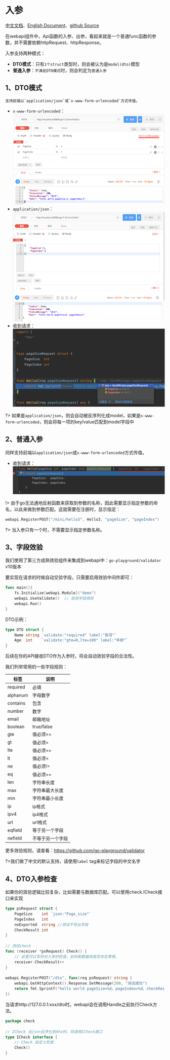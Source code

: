 # 入参
[中文文档](https://farseer-go.github.io/doc/)、[English Document](https://farseer-go.github.io/doc/#/en-us/)、[github Source](https://github.com/farseer-go/webapi)

在webapi组件中，Api函数的入参、出参，看起来就是一个普通func函数的参数，并不需要依赖httpRequest、httpResponse。
    
入参支持两种模式：
- **DTO模式**：只有`1个struct`类型时，则会被认为是`model(dto)`模型
- **普通入参**：`不满足DTO模式`时，则会判定为`普通入参`

## 1、DTO模式
    支持前端以`application/json`或`x-www-form-urlencoded`方式传值。

- `x-www-form-urlencoded`：![img_1.png](images/img_1.png)
- `application/json`：![img_3.png](images/img_3.png)
- 收到请求：![img.png](images/img.png)

?> 如果是`application/json`，则会自动被反序列化成model，如果是`x-www-form-urlencoded`，则会将每一项的key/value匹配到model字段中

## 2、普通入参
  同样支持前端以`application/json`或`x-www-form-urlencoded`方式传值。

- 收到请求：![img_2.png](images/img_2.png)

!> 由于go无法通地反射函数来获取到参数的名称，因此需要显示指定参数的命名，以此来做到参数匹配。这就需要在注册时，显示指定：

```go
webapi.RegisterPOST("/mini/hello3", Hello3, "pageSize", "pageIndex")
```

?> 当入参只有一个时，不需要显示指定参数名称。

## 3、字段效验
我们使用了第三方成熟效验组件来集成到webapi中：`go-playground/validator` v10版本

要实现在请求的时候自动交验字段，只需要启用效验中间件即可：
```go
func main(){
    fs.Initialize[webapi.Module]("demo")
    webapi.UseValidate()  // 启用字段效验
    webapi.Run()
}
```
DTO示例：
```go
type DTO struct {
	Name string `validate:"required" label:"账号"`
	Age  int    `validate:"gte=0,lte=100" label:"年龄"`
}
```
后续在你的API接收DTO作为入参时，将会自动效验字段的合法性。

我们列举常用的一些字段规则：

| 标签       | 说明         |
|----------|------------|
| required | 必填         |
| alphanum | 字母数字       |
| contains | 包含         |
| number   | 数字         |
| email    | 邮箱地址       |
| boolean  | true/false |
| gte      | 值必须>=      |
| gt       | 值必须>       |
| lte      | 值必须<=      |
| lt       | 值必须<       |
| ne       | 值必须!=      |
| eq       | 值必须==      |
| len      | 字符串长度      |
| max      | 字符串最大长度    |
| min      | 字符串最小长度    |
| ip       | ip格式       |
| ipv4     | ip4格式      |
| url      | url格式      |
| eqfield  | 等于另一个字段    |
| nefield  | 不等于另一个字段   |

更多效验规则，请查看：https://github.com/go-playground/validator

?>我们做了中文的默认支持，请使用`label` tag来标记字段的中文名字

## 4、DTO入参检查
如果你的效验逻辑比较复杂，比如需要与数据库匹配。可以使用check.ICheck接口来实现
```go
type psRequest struct {
	PageSize    int `json:"Page_size"`
	PageIndex   int
	noExported  string //测试不导出字段
	CheckResult int
}

// 测试check
func (receiver *psRequest) Check() {
	// 这里可以写你对入参的检查，如判断数据库是否存在等等。
	receiver.CheckResult++
}

webapi.RegisterPOST("/dto", func(req psRequest) string {
    webapi.GetHttpContext().Response.SetMessage(200, "测试成功")
    return fmt.Sprintf("hello world pageSize=%d，pageIndex=%d，checkResult=%d", req.PageSize, req.PageIndex, req.CheckResult)
})
```

当请求http://127.0.0.1:xxx/dto时。webapi会在调用Handle之前执行Check方法。

```go
package check

// ICheck 当json反序化到dto时，将调用ICheck接口
type ICheck interface {
	// Check 自定义检查
	Check()
}
```